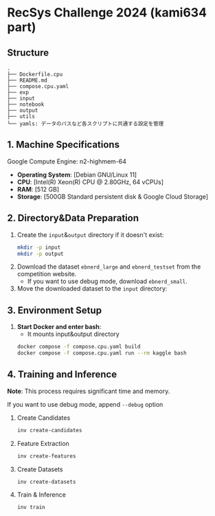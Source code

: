 # RecSys Challenge 2024 (kami634 part)

## Structure
```text
.
├── Dockerfile.cpu
├── README.md
├── compose.cpu.yaml
├── exp
├── input
├── notebook
├── output
├── utils
└── yamls: データのパスなど各スクリプトに共通する設定を管理
```

## 1. Machine Specifications
Google Compute Engine: n2-highmem-64
- **Operating System**: [Debian GNU/Linux 11]
- **CPU**: [Intel(R) Xeon(R) CPU @ 2.80GHz, 64 vCPUs]
- **RAM**: [512 GB]
- **Storage**: [500GB Standard persistent disk & Google Cloud Storage] 


## 2. Directory&Data Preparation
1. Create the `input`&`output` directory if it doesn't exist:
    ```bash
    mkdir -p input
    mkdir -p output
    ```
2. Download the dataset `ebnerd_large` and `ebnerd_testset` from the competition website.
    - If you want to use debug mode, download `ebnerd_small`.
3. Move the downloaded dataset to the `input` directory:


## 3. Environment Setup
1. **Start Docker and enter bash**:
    - It mounts input&output directory
    ```sh
    docker compose -f compose.cpu.yaml build
    docker compose -f compose.cpu.yaml run --rm kaggle bash 
    ```

## 4. Training and Inference
**Note**: This process requires significant time and memory.

If you want to use debug mode, append `--debug` option

1. Create Candidates
    ```sh
    inv create-candidates
    ```

2. Feature Extraction
    ```sh
    inv create-features
    ```

3. Create Datasets
    ```sh
    inv create-datasets
    ```

4. Train & Inference
    ```sh
    inv train
    ```